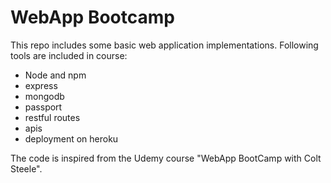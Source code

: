# WebApp Bootcamp

This repo includes some basic web application implementations.
Following tools are included in course:

* Node and npm
* express
* mongodb
* passport
* restful routes
* apis
* deployment on heroku

The code is inspired from the Udemy course "WebApp BootCamp with Colt Steele".
